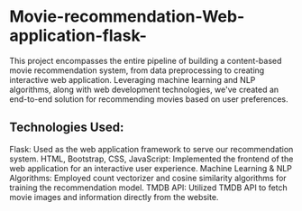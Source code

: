 # Movie-recommendation-Web-application-flask-
This project encompasses the entire pipeline of building a content-based movie recommendation system, from data preprocessing to creating interactive web application. Leveraging machine learning and NLP algorithms, along with web development technologies, we've created an end-to-end solution for recommending movies based on user preferences.

## Technologies Used:
Flask: Used as the web application framework to serve our recommendation system.
HTML, Bootstrap, CSS, JavaScript: Implemented the frontend of the web application for an interactive user experience.
Machine Learning & NLP Algorithms: Employed count vectorizer and cosine similarity algorithms for training the recommendation model.
TMDB API: Utilized TMDB API to fetch movie images and information directly from the website.
